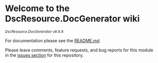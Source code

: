 # Welcome to the DscResource.DocGenerator wiki

<sup>*DscResource.DocGenerator v#.#.#*</sup>

For documentation please see the [README.md](https://github.com/dsccommunity/DscResource.DocGenerator/blob/main/README.md)

Please leave comments, feature requests, and bug reports for this module in
the [issues section](https://github.com/dsccommunity/DscResource.DocGenerator/issues)
for this repository.

